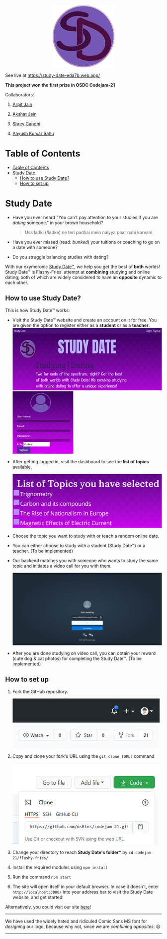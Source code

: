 <p align="center">
    <img src=src/components/Homepage/logo2.png height=200>
</p>

See live at https://study-date-eda7b.web.app/

**This project won the first prize in OSDC Codejam-21**

Collaborators:

1. [Arpit Jain](https://github.com/osBins)

2. [Akshat Jain](https://github.com/akshatjain-akj)

3. [Shrey Gandhi](https://github.com/profgandhi)

4. [Aayush Kumar Sahu](https://github.com/aayushmau5)

# Table of Contents

- [Table of Contents](#table-of-contents)
- [Study Date](#study-date)
  - [How to use Study Date?](#how-to-use-study-date)
  - [How to set up](#how-to-set-up)

# Study Date

- Have you ever heard "You can't pay attention to your studies if you are _dating_ someone." in your brown household?

  > Uss ladki (/ladke) ne teri padhai mein naiyya paar nahi karvani.

- Have you ever missed (read: _bunked_) your tuitions or coaching to go on a date with someone?
- Do you struggle balancing studies with dating?

With our oxymoronic [Study Date™](https://study-date-eda7b.web.app/), we help you get the best of **both** worlds! Study Date™ is Flashy-Fries' attempt at **combining** studying and online dating; both of which are widely considered to have an **opposite** dynamic to each other.

## How to use Study Date?

This is how Study Date™ works:

- Visit the Study Date™ website and create an account on it for free. You are given the option to register either as a **student** or as a **teacher**.
  <img src=src/components/Homepage/ss1.PNG height=200>
  <img src=src/components/Homepage/ss2.PNG height=200>

- After getting logged in, visit the dashboard to see the **list of topics** available.

  <img src=src/components/Homepage/ss5.PNG>

- Choose the topic you want to study with or teach a random online date.
- You can either choose to study with a student (Study Date™) or a teacher. (To be implemented)
- Our backend matches you with someone who wants to study the same topic and initiates a video call for you with them.

  <img src=src/components/Homepage/ss6.PNG>

- After you are done studying on video call, you can obtain your reward (cute dog & cat photos) for completing the Study Date™. (To be implemented)

## How to set up

1. Fork the GitHub repository.

   <img src=src/components/Homepage/ss3.PNG>

2. Copy and clone your fork's URL using the `git clone [URL]` command.

   <img src=src/components/Homepage/ss4.PNG>

3. Change your directory to reach **Study Date's folder\*** by `cd codejam-21/flashy-fries/`
4. Install the required modules using `npm install`
5. Run the command `npm start`
6. The site will open itself in your default browser. In case it doesn't, enter `http://localhost:3000/` into your address bar to visit the Study Date website, and get started!

Alternatively, you could visit our site [here](https://study-date-eda7b.web.app/)!

---

We have used the widely hated and ridiculed Comic Sans MS font for _designing_ our logo, because why not, since we are _combining opposites_. :smiley:

---
